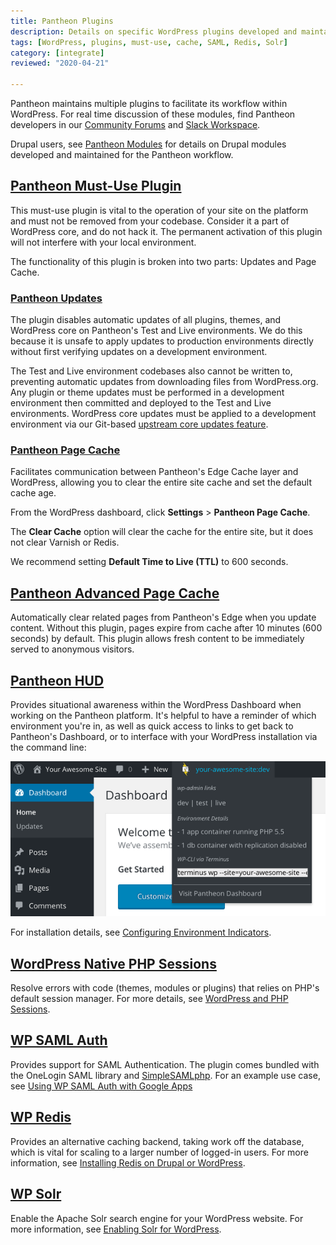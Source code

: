 ```yaml
---
title: Pantheon Plugins
description: Details on specific WordPress plugins developed and maintained for the Pantheon Website Management Platform workflow.
tags: [WordPress, plugins, must-use, cache, SAML, Redis, Solr]
category: [integrate]
reviewed: "2020-04-21"

---
```

Pantheon maintains multiple plugins to facilitate its workflow within WordPress. For real time discussion of these modules, find Pantheon developers in our [Community Forums](https://discuss.pantheon.io/) and [Slack Workspace](https://slackin.pantheon.io/).

<Alert title="Note" type="info">

Drupal users, see [Pantheon Modules](/modules) for details on Drupal modules developed and maintained for the Pantheon workflow.

</Alert>


## [Pantheon Must-Use Plugin](https://github.com/pantheon-systems/WordPress/tree/master/wp-content/mu-plugins/pantheon)
This must-use plugin is vital to the operation of your site on the platform and must not be removed from your codebase. Consider it a part of WordPress core, and do not hack it. The permanent activation of this plugin will not interfere with your local environment.

The functionality of this plugin is broken into two parts: Updates and Page Cache.

### [Pantheon Updates](https://github.com/pantheon-systems/WordPress/tree/master/wp-content/mu-plugins/pantheon/pantheon-updates.php)
The plugin disables automatic updates of all plugins, themes, and WordPress core on Pantheon's Test and Live environments. We do this because it is unsafe to apply updates to production environments directly without first verifying updates on a development environment.

The Test and Live environment codebases also cannot be written to, preventing automatic updates from downloading files from WordPress.org. Any plugin or theme updates must be performed in a development environment then committed and deployed to the Test and Live environments. WordPress core updates must be applied to a development environment via our Git-based [upstream core updates feature](/core-updates).

### [Pantheon Page Cache](https://github.com/pantheon-systems/WordPress/blob/master/wp-content/mu-plugins/pantheon/pantheon-page-cache.php)
Facilitates communication between Pantheon's Edge Cache layer and WordPress, allowing you to clear the entire site cache and set the default cache age.

From the WordPress dashboard, click **Settings** > **Pantheon Page Cache**.

The **Clear Cache** option will clear the cache for the entire site, but it does not clear Varnish or Redis.

We recommend setting **Default Time to Live (TTL)** to 600 seconds.

## [Pantheon Advanced Page Cache](https://wordpress.org/plugins/pantheon-advanced-page-cache)
Automatically clear related pages from Pantheon's Edge when you update content. Without this plugin, pages expire from cache after 10 minutes (600 seconds) by default. This plugin allows fresh content to be immediately served to anonymous visitors.

## [Pantheon HUD](https://wordpress.org/plugins/pantheon-hud)
Provides situational awareness within the WordPress Dashboard when working on the Pantheon platform. It's helpful to have a reminder of which environment you're in, as well as quick access to links to get back to Pantheon's Dashboard, or to interface with your WordPress installation via the command line:

![Pantheon HUD](../images/pantheon-hud.png)

For installation details, see [Configuring Environment Indicators](/environment-indicator).

## [WordPress Native PHP Sessions](https://wordpress.org/plugins/wp-native-php-sessions)
Resolve errors with code (themes, modules or plugins) that relies on PHP's default session manager. For more details, see [WordPress and PHP Sessions](/wordpress-sessions/#troubleshooting-session-errors).

## [WP SAML Auth](https://wordpress.org/plugins/wp-saml-auth/)
Provides support for SAML Authentication. The plugin comes bundled with the OneLogin SAML library and [SimpleSAMLphp](https://simplesamlphp.org/). For an example use case, see [Using WP SAML Auth with Google Apps](/guides/wordpress-google-sso)


## [WP Redis](https://wordpress.org/plugins/wp-redis)
Provides an alternative caching backend, taking work off the database, which is vital for scaling to a larger number of logged-in users. For more information, see [Installing Redis on Drupal or WordPress](/redis).

## [WP Solr](https://wordpress.org/plugins/solr-power/)
Enable the Apache Solr search engine for your WordPress website. For more information, see [Enabling Solr for WordPress](/wordpress-solr).
